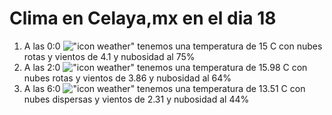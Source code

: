 # Clima en Celaya,mx en el dia 18

1. A las 0:0 !["icon weather"](http://openweathermap.org/img/w/04n.png) tenemos una temperatura de 15 C con nubes rotas y  vientos de 4.1 y nubosidad al 75%
1. A las 2:0 !["icon weather"](http://openweathermap.org/img/w/04n.png) tenemos una temperatura de 15.98 C con nubes rotas y  vientos de 3.86 y nubosidad al 64%
1. A las 6:0 !["icon weather"](http://openweathermap.org/img/w/03n.png) tenemos una temperatura de 13.51 C con nubes dispersas y  vientos de 2.31 y nubosidad al 44%
